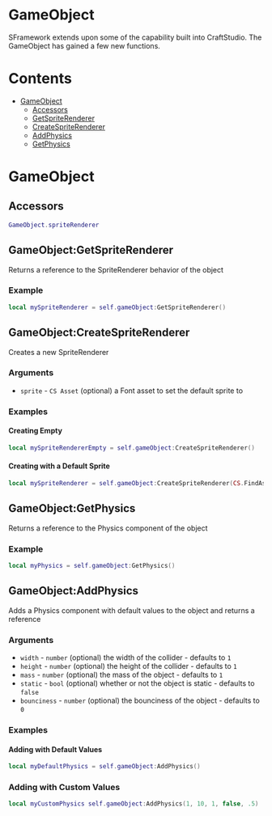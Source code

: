 # GameObject
SFramework extends upon some of the capability built into CraftStudio.  The GameObject has gained a few new functions.

# Contents
- [GameObject](#gameobject)
  - [Accessors](#accessors)
  - [GetSpriteRenderer](#gameobjectgetspriterenderer)
  - [CreateSpriteRenderer](#gameobjectcreatespriterenderer)
  - [AddPhysics](#gameobjectaddphysics)
  - [GetPhysics](#gameobjectgetphysics)

# GameObject

## Accessors
```lua
GameObject.spriteRenderer
```

## GameObject:GetSpriteRenderer
Returns a reference to the SpriteRenderer behavior of the object
### Example
```lua
local mySpriteRenderer = self.gameObject:GetSpriteRenderer()
```

## GameObject:CreateSpriteRenderer
Creates a new SpriteRenderer
### Arguments
- `sprite` - `CS Asset` (optional) a Font asset to set the default sprite to
### Examples
#### Creating Empty
```lua
local mySpriteRendererEmpty = self.gameObject:CreateSpriteRenderer()
```
#### Creating with a Default Sprite
```lua
local mySpriteRenderer = self.gameObject:CreateSpriteRenderer(CS.FindAsset("Sprites/Sample/SampleSprite", "Font"))
```

## GameObject:GetPhysics
Returns a reference to the Physics component of the object
### Example
```lua
local myPhysics = self.gameObject:GetPhysics()
```

## GameObject:AddPhysics
Adds a Physics component with default values to the object and returns a reference
### Arguments
- `width` - `number` (optional) the width of the collider - defaults to `1`
- `height` - `number` (optional) the height of the collider - defaults to `1`
- `mass` - `number` (optional) the mass of the object - defaults to `1`
- `static` - `bool` (optional) whether or not the object is static - defaults to `false`
- `bounciness` - `number` (optional) the bounciness of the object - defaults to `0`
### Examples
#### Adding with Default Values
```lua
local myDefaultPhysics = self.gameObject:AddPhysics()
```
### Adding with Custom Values
```lua
local myCustomPhysics self.gameObject:AddPhysics(1, 10, 1, false, .5)
```
